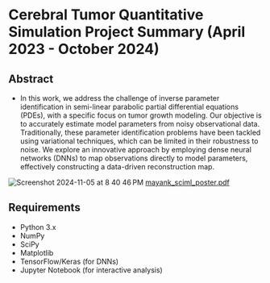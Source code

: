# Cerebral Tumor Quantitative Simulation Project Summary (April 2023 - October 2024)

## Abstract
- In this work, we address the challenge of inverse parameter identification in semi-linear parabolic partial differential equations (PDEs), with a specific focus on tumor growth modeling. Our objective is to accurately estimate model parameters from noisy observational data. Traditionally, these parameter identification problems have been tackled using variational techniques, which can be limited in their robustness to noise. We explore an innovative approach by employing dense neural networks (DNNs) to map observations directly to model parameters, effectively constructing a data-driven reconstruction map. 

![Screenshot 2024-11-05 at 8 40 46 PM](https://github.com/user-attachments/assets/c0e91500-fb08-4c13-b943-b32e09cbe005)
[mayank_sciml_poster.pdf](https://github.com/user-attachments/files/17637383/mayank_sciml_poster.pdf)

## Requirements

- Python 3.x
- NumPy
- SciPy
- Matplotlib
- TensorFlow/Keras (for DNNs)
- Jupyter Notebook (for interactive analysis)
